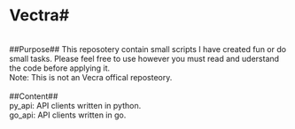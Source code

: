 # Vectra#
<br />
##Purpose##
This reposotery contain small scripts I have created fun or do small tasks. Please feel free to use however you  must read and uderstand the code before applying it.<br />
Note: This is not an Vecra offical reposteory.<br />

<br />
##Content##
<br />
py_api: API clients written in python.<br />
go_api: API clients written in go.<br />
